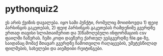 # pythonquiz2
ეს არის ქვიზის დავალება.
იყო სამი პუნქტი, რომელიც მოითხოვდა 1) ფეიჯ პარსინგის გაკეთებას, 2) ფეიჯ პარსინგის გაკეთებას რამდენიმე გვერდზე ერთად თავისი სლიპთაიმერით 
და 3)წამოღებული ინფორმაციის csv ფაილში ჩაწერას.
ჩემი კოდი დავწერე ქართულ ვებგვერდზე file.ge-ზე, საიდანაც მომაქ მთავარ გვერდზე ჩამოთვილი რაღაცეების, უმეტესწილად ფილმების, სახელები და აიემდიბი რეიტინგები.
